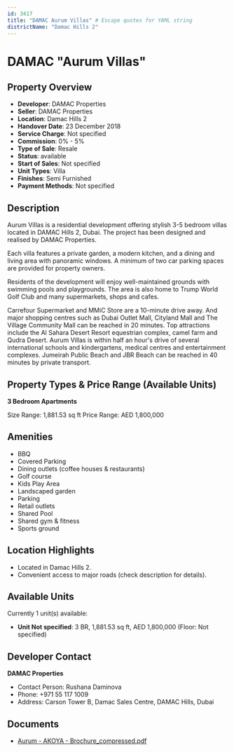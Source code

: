 ```yaml
---
id: 3417
title: "DAMAC Aurum Villas" # Escape quotes for YAML string
districtName: "Damac Hills 2"
---
```


# DAMAC "Aurum Villas"

## Property Overview
- **Developer**: DAMAC Properties
- **Seller**: DAMAC Properties
- **Location**: Damac Hills 2
- **Handover Date**: 23 December 2018
- **Service Charge**: Not specified
- **Commission**: 0% - 5%
- **Type of Sale**: Resale
- **Status**: available
- **Start of Sales**: Not specified
- **Unit Types**: Villa
- **Finishes**: Semi Furnished
- **Payment Methods**: Not specified

## Description
Aurum Villas is a residential development offering stylish 3-5 bedroom villas located in DAMAC Hills 2, Dubai. The project has been designed and realised by DAMAC Properties.

Each villa features a private garden, a modern kitchen, and a dining and living area with panoramic windows. A minimum of two car parking spaces are provided for property owners.

Residents of the development will enjoy well-maintained grounds with swimming pools and playgrounds. The area is also home to Trump World Golf Club and many supermarkets, shops and cafes.

Carrefour Supermarket and MMiC Store are a 10-minute drive away. And major shopping centres such as Dubai Outlet Mall, Cityland Mall and The Village Community Mall can be reached in 20 minutes. Top attractions include the Al Sahara Desert Resort equestrian complex, camel farm and Qudra Desert. Aurum Villas is within half an hour's drive of several international schools and kindergartens, medical centres and entertainment complexes. Jumeirah Public Beach and JBR Beach can be reached in 40 minutes by private transport.

## Property Types & Price Range (Available Units)
**3 Bedroom Apartments**

Size Range: 1,881.53 sq ft
Price Range: AED 1,800,000

## Amenities
- BBQ
- Covered Parking
- Dining outlets  (coffee houses & restaurants)
- Golf course
- Kids Play Area
- Landscaped garden
- Parking
- Retail outlets
- Shared Pool
- Shared gym & fitness
- Sports ground

## Location Highlights
- Located in Damac Hills 2.
- Convenient access to major roads (check description for details).

## Available Units
Currently 1 unit(s) available:
- **Unit Not specified**: 3 BR, 1,881.53 sq ft, AED 1,800,000 (Floor: Not specified)

## Developer Contact
**DAMAC Properties**
- Contact Person: Rushana Daminova
- Phone: +971 55 117 1009
- Address: Carson Tower B, Damac Sales Centre, DAMAC Hills, Dubai

## Documents
- [Aurum - AKOYA - Brochure_compressed.pdf](https://cdn.geniemap.net/2024/10/23/XeYWNZOfmdySIu14ghrNz7bOZh0eZdjLFGxUpJAH.pdf)
